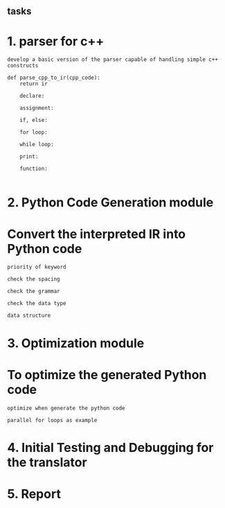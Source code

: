 ## tasks

# 1. parser for c++
    develop a basic version of the parser capable of handling simple c++ constructs

```
def parse_cpp_to_ir(cpp_code):
    return ir

```



````
    declare:

    assignment:

    if, else:

    for loop:

    while loop:

    print:

    function:


````  


# 2. Python Code Generation module

# Convert the interpreted IR into Python code

```
priority of keyword

check the spacing

check the grammar

check the data type

data structure

```



# 3. Optimization module

# To optimize the generated Python code

```
optimize when generate the python code

parallel for loops as example

```


# 4. Initial Testing and Debugging for the translator


# 5. Report



